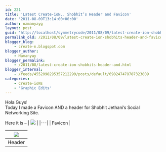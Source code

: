 ```yaml
---
id: 221
title: 'Latest Create-ioN.. Shobhit’s Header and Favicon'
date: '2011-08-09T13:14:00+00:00'
author: namanyayg
layout: post
guid: 'http://localhost/symmetrycode/2011/08/09/latest-create-ion-shobhits-header-and-favicon/'
permalink_old: /2011/08/09/latest-create-ion-shobhits-header-and-favicon/
blogger_blog:
    - create-n.blogspot.com
blogger_author:
    - Namanyay
blogger_permalink:
    - /2011/08/latest-create-ion-shobhits-header-and.html
blogger_internal:
    - /feeds/4552098295357212299/posts/default/698247478787323809
categories:
    - Create-ioNs
    - 'Graphic Edits'
---
```


Hola Guys!  
Today I made a Favicon AND a header for Shobhit Jethani’s Social Networking Site.   
  
  
Here it is – | [![](https://2468282903501144712-a-1802744773732722657-s-sites.googlegroups.com/site/animationbyn/shobhit-favicon/Favicon.jpg?attachauth=ANoY7crFEygO7QNvt6i6glmLBC6mVOTssa_aaUbvtFeasGzcYNDMMq_G--UkC37yUbckyMNbcyNJFcG-V6VxDzpgmhZh7EcVpO28nZa2TsQCpnfzXDtqEUQoyYvh_FLcVqCOd6y4pAKgj4ZbT28wAhALD_ZltVejnmdhDeBLHoZA4uvuVixs5XyuvGodruTnRorxYiX2TLnaQ_eBcBTyVmsROJT66yV3xA%3D%3D&attredirects=0)](https://2468282903501144712-a-1802744773732722657-s-sites.googlegroups.com/site/animationbyn/shobhit-favicon/Favicon.jpg?attachauth=ANoY7crFEygO7QNvt6i6glmLBC6mVOTssa_aaUbvtFeasGzcYNDMMq_G--UkC37yUbckyMNbcyNJFcG-V6VxDzpgmhZh7EcVpO28nZa2TsQCpnfzXDtqEUQoyYvh_FLcVqCOd6y4pAKgj4ZbT28wAhALD_ZltVejnmdhDeBLHoZA4uvuVixs5XyuvGodruTnRorxYiX2TLnaQ_eBcBTyVmsROJT66yV3xA%3D%3D&attredirects=0) |
|---|
| Favicon |

| [![](https://2468282903501144712-a-1802744773732722657-s-sites.googlegroups.com/site/animationbyn/shobhit-favicon/Ureekaa.jpg?attachauth=ANoY7cr0W3sA0yE--ykBtRtw8Y5XeL482BT72OG-LnoKdwTVMaPuGvEsGSAw3WDyqb-WQc5DbUAAuAiRDLv393zG1xzlv0lXOuRXqTXgmhwRw7QjCba3qcjj6v6fy7wQwL3lTvUJrmzDSB3Dnif0WG_GJbuV2L4Oht9YTIQuuPkyj49PDsxSy4ozQN_Gs7NA2V_kqmbKfQfaNfy2zfx5Ix0nBfVJTcI2-g%3D%3D&attredirects=0)](https://2468282903501144712-a-1802744773732722657-s-sites.googlegroups.com/site/animationbyn/shobhit-favicon/Ureekaa.jpg?attachauth=ANoY7cr0W3sA0yE--ykBtRtw8Y5XeL482BT72OG-LnoKdwTVMaPuGvEsGSAw3WDyqb-WQc5DbUAAuAiRDLv393zG1xzlv0lXOuRXqTXgmhwRw7QjCba3qcjj6v6fy7wQwL3lTvUJrmzDSB3Dnif0WG_GJbuV2L4Oht9YTIQuuPkyj49PDsxSy4ozQN_Gs7NA2V_kqmbKfQfaNfy2zfx5Ix0nBfVJTcI2-g%3D%3D&attredirects=0) |
|---|
| Header |

